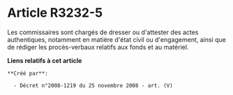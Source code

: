 # Article R3232-5

Les commissaires sont chargés de dresser ou d'attester des actes authentiques, notamment en matière d'état civil ou
d'engagement, ainsi que de rédiger les procès-verbaux relatifs aux fonds et au matériel.

**Liens relatifs à cet article**

	**Créé par**:

	  - Décret n°2008-1219 du 25 novembre 2008 - art. (V)
